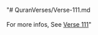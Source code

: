 "# QuranVerses/Verse-111.md <br> <br>For more infos, See [Verse 111](https://www.quranbookk.com/quran/search?q=111)"